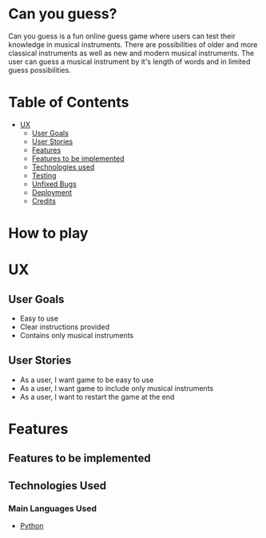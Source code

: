 # Can you guess?
Can you guess is a fun online guess game where users can test their knowledge in musical instruments. There are possibilities of older and more classical instruments as well as new and modern musical instruments. The user can guess a musical instrument by it's length of words and in limited guess possibilities. 

# Table of Contents 
* [UX]("UX")
    * [User Goals](#user-goals "User Goals")
    * [User Stories](#user-stories "User Stories")
    * [Features](#features "Features") 
    * [Features to be implemented](#features-to-be-implemented "Features to be implemented") 
    * [Technologies used](#technologies-used)
    * [Testing](#testing)
    * [Unfixed Bugs](#unfixed-bugs)
    * [Deployment](#deployment)
    * [Credits](#credits)
# How to play

# UX

## User Goals 
- Easy to use
- Clear instructions provided
- Contains only musical instruments

## User Stories
- As a user, I want game to be easy to use
- As a user, I want game to include only musical instruments
- As a user, I want to restart the game at the end

# Features 

## Features to be implemented 

## Technologies Used
### Main Languages Used
- [Python](https://en.wikipedia.org/wiki/Python_(programming_language) "Link to Python Wiki")